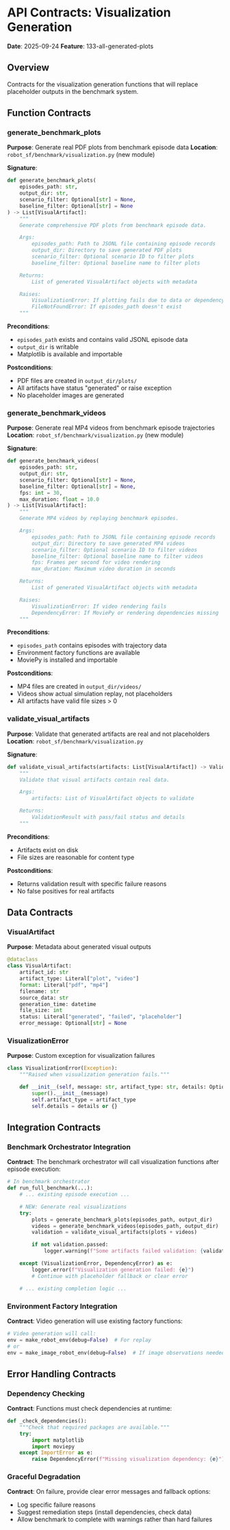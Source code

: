 # API Contracts: Visualization Generation

**Date**: 2025-09-24
**Feature**: 133-all-generated-plots

## Overview
Contracts for the visualization generation functions that will replace placeholder outputs in the benchmark system.

## Function Contracts

### generate_benchmark_plots
**Purpose**: Generate real PDF plots from benchmark episode data
**Location**: `robot_sf/benchmark/visualization.py` (new module)

**Signature**:
```python
def generate_benchmark_plots(
    episodes_path: str,
    output_dir: str,
    scenario_filter: Optional[str] = None,
    baseline_filter: Optional[str] = None
) -> List[VisualArtifact]:
    """
    Generate comprehensive PDF plots from benchmark episode data.

    Args:
        episodes_path: Path to JSONL file containing episode records
        output_dir: Directory to save generated PDF plots
        scenario_filter: Optional scenario ID to filter plots
        baseline_filter: Optional baseline name to filter plots

    Returns:
        List of generated VisualArtifact objects with metadata

    Raises:
        VisualizationError: If plotting fails due to data or dependency issues
        FileNotFoundError: If episodes_path doesn't exist
    """
```

**Preconditions**:
- `episodes_path` exists and contains valid JSONL episode data
- `output_dir` is writable
- Matplotlib is available and importable

**Postconditions**:
- PDF files are created in `output_dir/plots/`
- All artifacts have status "generated" or raise exception
- No placeholder images are generated

### generate_benchmark_videos
**Purpose**: Generate real MP4 videos from benchmark episode trajectories
**Location**: `robot_sf/benchmark/visualization.py` (new module)

**Signature**:
```python
def generate_benchmark_videos(
    episodes_path: str,
    output_dir: str,
    scenario_filter: Optional[str] = None,
    baseline_filter: Optional[str] = None,
    fps: int = 30,
    max_duration: float = 10.0
) -> List[VisualArtifact]:
    """
    Generate MP4 videos by replaying benchmark episodes.

    Args:
        episodes_path: Path to JSONL file containing episode records
        output_dir: Directory to save generated MP4 videos
        scenario_filter: Optional scenario ID to filter videos
        baseline_filter: Optional baseline name to filter videos
        fps: Frames per second for video rendering
        max_duration: Maximum video duration in seconds

    Returns:
        List of generated VisualArtifact objects with metadata

    Raises:
        VisualizationError: If video rendering fails
        DependencyError: If MoviePy or rendering dependencies missing
    """
```

**Preconditions**:
- `episodes_path` contains episodes with trajectory data
- Environment factory functions are available
- MoviePy is installed and importable

**Postconditions**:
- MP4 files are created in `output_dir/videos/`
- Videos show actual simulation replay, not placeholders
- All artifacts have valid file sizes > 0

### validate_visual_artifacts
**Purpose**: Validate that generated artifacts are real and not placeholders
**Location**: `robot_sf/benchmark/visualization.py`

**Signature**:
```python
def validate_visual_artifacts(artifacts: List[VisualArtifact]) -> ValidationResult:
    """
    Validate that visual artifacts contain real data.

    Args:
        artifacts: List of VisualArtifact objects to validate

    Returns:
        ValidationResult with pass/fail status and details
    """
```

**Preconditions**:
- Artifacts exist on disk
- File sizes are reasonable for content type

**Postconditions**:
- Returns validation result with specific failure reasons
- No false positives for real artifacts

## Data Contracts

### VisualArtifact
**Purpose**: Metadata about generated visual outputs

```python
@dataclass
class VisualArtifact:
    artifact_id: str
    artifact_type: Literal["plot", "video"]
    format: Literal["pdf", "mp4"]
    filename: str
    source_data: str
    generation_time: datetime
    file_size: int
    status: Literal["generated", "failed", "placeholder"]
    error_message: Optional[str] = None
```

### VisualizationError
**Purpose**: Custom exception for visualization failures

```python
class VisualizationError(Exception):
    """Raised when visualization generation fails."""

    def __init__(self, message: str, artifact_type: str, details: Optional[dict] = None):
        super().__init__(message)
        self.artifact_type = artifact_type
        self.details = details or {}
```

## Integration Contracts

### Benchmark Orchestrator Integration
**Contract**: The benchmark orchestrator will call visualization functions after episode execution:

```python
# In benchmark orchestrator
def run_full_benchmark(...):
    # ... existing episode execution ...

    # NEW: Generate real visualizations
    try:
        plots = generate_benchmark_plots(episodes_path, output_dir)
        videos = generate_benchmark_videos(episodes_path, output_dir)
        validation = validate_visual_artifacts(plots + videos)

        if not validation.passed:
            logger.warning(f"Some artifacts failed validation: {validation.details}")

    except (VisualizationError, DependencyError) as e:
        logger.error(f"Visualization generation failed: {e}")
        # Continue with placeholder fallback or clear error

    # ... existing completion logic ...
```

### Environment Factory Integration
**Contract**: Video generation will use existing factory functions:

```python
# Video generation will call:
env = make_robot_env(debug=False)  # For replay
# or
env = make_image_robot_env(debug=False)  # If image observations needed
```

## Error Handling Contracts

### Dependency Checking
**Contract**: Functions must check dependencies at runtime:

```python
def _check_dependencies():
    """Check that required packages are available."""
    try:
        import matplotlib
        import moviepy
    except ImportError as e:
        raise DependencyError(f"Missing visualization dependency: {e}")
```

### Graceful Degradation
**Contract**: On failure, provide clear error messages and fallback options:

- Log specific failure reasons
- Suggest remediation steps (install dependencies, check data)
- Allow benchmark to complete with warnings rather than hard failures